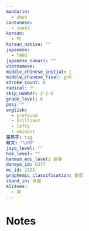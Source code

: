 ```yaml
---
mandarin:
  - zhuó
cantonese:
  - coek3
korean:
  - 탁
korean_native: ""
japanese:
  - TAKU
japanese_nanori: ""
vietnamese:
middle_chinese_initial: ʈ
middle_chinese_final: ɣʌk
stroke_count: 8
radical: 十
skip_number: 2-2-6
grade_level: 6
pos: ""
english:
  - profound
  - brilliant
  - lofty
  - eminent
羅馬字: tag
韓文: "\b탁"
joyo_level: ""
hsk_level: ""
hanmun_edu_level: 高等
danayo_id: 6377
mc_id: 1225
graphemic_classification: 會意
stand_in: 卓越
aliases:
  - 㔬
---
```


# Notes
